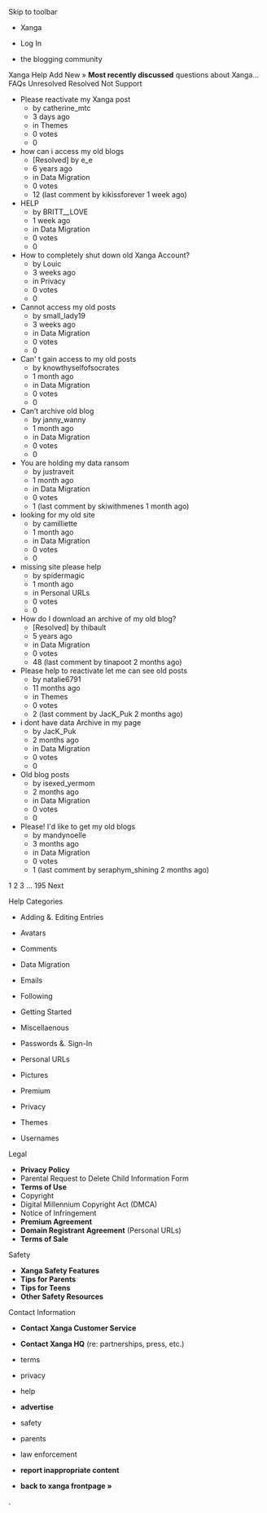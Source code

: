 Skip to toolbar

*   Xanga

*   Log In

*   the blogging community

Xanga Help Add New » **Most recently discussed** questions about Xanga… FAQs Unresolved Resolved Not Support

*   Please reactivate my Xanga post
    *   by catherine\_mtc
    *   3 days ago
    *   in Themes
    *   0 votes
    *   0
*   how can i access my old blogs
    *   \[Resolved\] by e\_e
    *   6 years ago
    *   in Data Migration
    *   0 votes
    *   12 (last comment by kikissforever 1 week ago)
*   HELP
    *   by BRITT\_\_LOVE
    *   1 week ago
    *   in Data Migration
    *   0 votes
    *   0
*   How to completely shut down old Xanga Account?
    *   by Louic
    *   3 weeks ago
    *   in Privacy
    *   0 votes
    *   0
*   Cannot access my old posts
    *   by small\_lady19
    *   3 weeks ago
    *   in Data Migration
    *   0 votes
    *   0
*   Can' t gain access to my old posts
    *   by knowthyselfofsocrates
    *   1 month ago
    *   in Data Migration
    *   0 votes
    *   0
*   Can’t archive old blog
    *   by janny\_wanny
    *   1 month ago
    *   in Data Migration
    *   0 votes
    *   0
*   You are holding my data ransom
    *   by justraveit
    *   1 month ago
    *   in Data Migration
    *   0 votes
    *   1 (last comment by skiwithmenes 1 month ago)
*   looking for my old site
    *   by camilliette
    *   1 month ago
    *   in Data Migration
    *   0 votes
    *   0
*   missing site please help
    *   by spidermagic
    *   1 month ago
    *   in Personal URLs
    *   0 votes
    *   0
*   How do I download an archive of my old blog?
    *   \[Resolved\] by thibault
    *   5 years ago
    *   in Data Migration
    *   0 votes
    *   48 (last comment by tinapoot 2 months ago)
*   Please help to reactivate let me can see old posts
    *   by natalie6791
    *   11 months ago
    *   in Themes
    *   0 votes
    *   2 (last comment by JacK\_Puk 2 months ago)
*   i dont have data Archive in my page
    *   by JacK\_Puk
    *   2 months ago
    *   in Data Migration
    *   0 votes
    *   0
*   Old blog posts
    *   by isexed\_yermom
    *   2 months ago
    *   in Data Migration
    *   0 votes
    *   0
*   Please! I'd like to get my old blogs
    *   by mandynoelle
    *   3 months ago
    *   in Data Migration
    *   0 votes
    *   1 (last comment by seraphym\_shining 2 months ago)

1 2 3 ... 195 Next

Help Categories

*   Adding &. Editing Entries
*   Avatars
*   Comments
*   Data Migration
*   Emails
*   Following
*   Getting Started
*   Miscellaenous

*   Passwords &. Sign-In
*   Personal URLs
*   Pictures
*   Premium
*   Privacy
*   Themes
*   Usernames

Legal

*   **Privacy Policy**
*   Parental Request to Delete Child Information Form
*   **Terms of Use**
*   Copyright
*   Digital Millennium Copyright Act (DMCA)
*   Notice of Infringement
*   **Premium Agreement**
*   **Domain Registrant Agreement** (Personal URLs)
*   **Terms of Sale**

Safety

*   **Xanga Safety Features**
*   **Tips for Parents**
*   **Tips for Teens**
*   **Other Safety Resources**

Contact Information

*   **Contact Xanga Customer Service**
*   **Contact Xanga HQ** (re: partnerships, press, etc.)

*   terms
*   privacy
*   help
*   **advertise**

*   safety
*   parents
*   law enforcement
*   **report inappropriate content**

*   **back to xanga frontpage »**

<img src="http://pixel.quantserve.com/pixel/p-87h-iNOVooym2.gif" style="display: none" height="1" width="1" alt="Quantcast"/>.